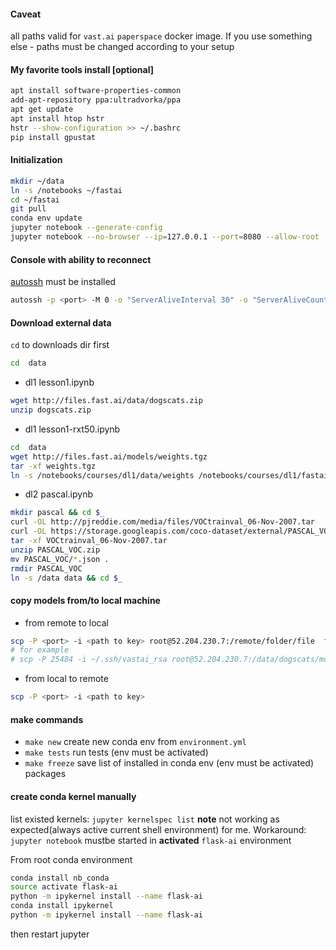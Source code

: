 #### Caveat
all paths valid for `vast.ai` `paperspace` docker image. If you use something else - paths must be changed according to your setup

#### My favorite tools install [optional]

```bash
apt install software-properties-common
add-apt-repository ppa:ultradvorka/ppa
apt get update
apt install htop hstr
hstr --show-configuration >> ~/.bashrc
pip install gpustat
```
#### Initialization

```bash
mkdir ~/data
ln -s /notebooks ~/fastai
cd ~/fastai
git pull
conda env update
jupyter notebook --generate-config
jupyter notebook --no-browser --ip=127.0.0.1 --port=8080 --allow-root
```

#### Console with ability to reconnect
[autossh](https://www.everythingcli.org/ssh-tunnelling-for-fun-and-profit-autossh/) must be installed
```bash
autossh -p <port> -M 0 -o "ServerAliveInterval 30" -o "ServerAliveCountMax 3" -L 8080:localhost:8080 root@<ip>
```

#### Download external data
`cd` to downloads dir first
```bash
cd  data
```
* dl1 lesson1.ipynb
```bash
wget http://files.fast.ai/data/dogscats.zip
unzip dogscats.zip
```
* dl1 lesson1-rxt50.ipynb
```bash
cd  data
wget http://files.fast.ai/models/weights.tgz
tar -xf weights.tgz
ln -s /notebooks/courses/dl1/data/weights /notebooks/courses/dl1/fastai/weights
```
* dl2 pascal.ipynb
```bash
mkdir pascal && cd $_
curl -OL http://pjreddie.com/media/files/VOCtrainval_06-Nov-2007.tar
curl -OL https://storage.googleapis.com/coco-dataset/external/PASCAL_VOC.zip
tar -xf VOCtrainval_06-Nov-2007.tar
unzip PASCAL_VOC.zip
mv PASCAL_VOC/*.json .
rmdir PASCAL_VOC
ln -s /data data && cd $_
```

#### copy models from/to local machine

* from remote to local
```bash
scp -P <port> -i <path to key> root@52.204.230.7:/remote/folder/file  file
# for example
# scp -P 25484 -i ~/.ssh/vastai_rsa root@52.204.230.7:/data/dogscats/models/lession1-resnet34-2.pth lession1-resnet34-2.pth
```
* from local to remote
```bash
scp -P <port> -i <path to key>
```

#### make commands
* `make new` create new conda env from `environment.yml`
* `make tests` run tests (env must be activated)
* `make freeze` save list of installed in conda env (env must be activated) packages


#### create conda kernel manually
list existed kernels: `jupyter kernelspec list`
**note** not working as expected(always active current shell environment) for me. Workaround: `jupyter notebook` mustbe started in **activated** `flask-ai` environment

From root conda environment
```bash
conda install nb_conda
source activate flask-ai
python -m ipykernel install --name flask-ai
conda install ipykernel
python -m ipykernel install --name flask-ai
```
then restart jupyter  
